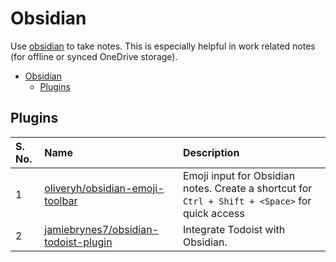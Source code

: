 # Obsidian

Use [obsidian](https://obsidian.md/) to take notes. This is especially helpful in work related notes (for offline or synced OneDrive storage).

- [Obsidian](#obsidian)
    - [Plugins](#plugins)

## Plugins

| S. No. | Name | Description |
| :----- | :--- | :---------- |
| 1 | [oliveryh/obsidian-emoji-toolbar](https://github.com/oliveryh/obsidian-emoji-toolbar) | Emoji input for Obsidian notes. Create a shortcut for `Ctrl + Shift + <Space>` for quick access |
| 2 | [jamiebrynes7/obsidian-todoist-plugin](https://github.com/jamiebrynes7/obsidian-todoist-plugin) | Integrate Todoist with Obsidian. |
